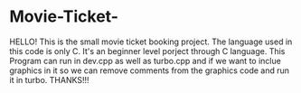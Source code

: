 # Movie-Ticket-
HELLO!
This is the small movie ticket booking project.
The language used in this code is only C.
It's an beginner level porject through C language.
This Program can run in dev.cpp as well as turbo.cpp and if we want to inclue graphics in it so we can remove comments from the graphics code and run it in turbo.
THANKS!!!

